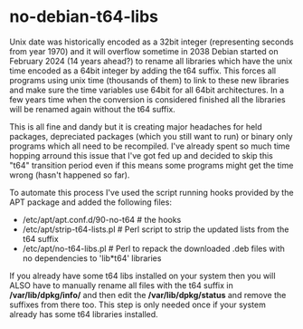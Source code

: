 # no-debian-t64-libs

Unix date was historically encoded as a 32bit integer (representing seconds from year 1970) and it will overflow sometime in 2038
Debian started on February 2024 (14 years ahead?) to rename all libraries which have the unix time encoded as a 64bit integer by 
adding the t64 suffix. This forces all programs using unix time (thousands of them) to link to these new libraries and make sure 
the time variables use 64bit for all 64bit architectures. In a few years time when the conversion is considered finished all the
libraries will be renamed again without the t64 suffix. 

This is all fine and dandy but it is creating major headaches for held packages, depreciated packages (which you still want to run) 
or binary only programs which all need to be recompiled. I've already spent so much time hopping arround this issue that I've
got fed up and decided to skip this "t64" transition period even if this means some programs might get the time wrong
(hasn't happened so far).

To automate this process I've used the script running hooks provided by the APT package and added the following files:
 - /etc/apt/apt.conf.d/90-no-t64     # the hooks
 - /etc/apt/strip-t64-lists.pl       # Perl script to strip the updated lists from the t64 suffix
 - /etc/apt/no-t64-libs.pl           # Perl to repack the downloaded .deb files with no dependencies to 'lib*t64' libraries

If you already have some t64 libs installed on your system then you will ALSO have to manually rename all files with
the t64 suffix in <b>/var/lib/dpkg/info/</b> and then edit the <b>/var/lib/dpkg/status</b> and remove the suffixes from there too.
This step is only needed once if your system already has some t64 libraries installed.
